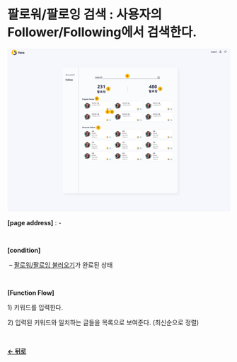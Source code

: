 # 팔로워/팔로잉 검색 : 사용자의 Follower/Following에서 검색한다.

![MypageInfo](/docs/image/Mypage_Follower.png)

**[page address]** : -

<br/>

**[condition]**

&nbsp;&ndash; [팔로워/팔로잉 불러오기](/docs/Mypage/LoadFollow.md)가 완료된 상태

<br/>

**[Function Flow]**

1\) 키워드를 입력한다.

2\) 입력된 키워드와 일치하는 글들을 목록으로 보여준다. (최신순으로 정렬)

<br/>

[**← 뒤로**](/docs/MypageSetting.md)